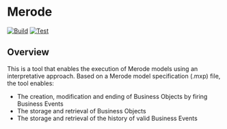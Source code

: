 # Merode
[![Build](https://github.com/AmaVic/merode/actions/workflows/build.yml/badge.svg)](https://github.com/AmaVic/merode/actions/workflows/build.yml) [![Test](https://github.com/AmaVic/merode/actions/workflows/test.yml/badge.svg)](https://github.com/AmaVic/merode/actions/workflows/test.yml)
## Overview
This is a tool that enables the execution of Merode models using an interpretative approach.
Based on a Merode model specification (.mxp) file, the tool enables:
* The creation, modification and ending of Business Objects by firing Business Events
* The storage and retrieval of Business Objects
* The storage and retrieval of the history of valid Business Events
